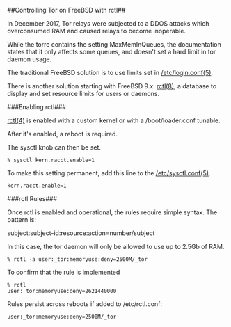 ##Controlling Tor on FreeBSD with rctl##

In December 2017, Tor relays were subjected to a DDOS attacks which overconsumed RAM and caused relays to become inoperable.

While the torrc contains the setting MaxMemInQueues, the documentation states that it only affects some queues, and doesn't set a hard limit in tor daemon usage.

The traditional FreeBSD solution is to use limits set in [/etc/login.conf(5)](https://www.freebsd.org/cgi/man.cgi?query=login.conf&apropos=0&sektion=5&manpath=FreeBSD+11.1-RELEASE+and+Ports&arch=default&format=html).

There is another solution starting with FreeBSD 9.x: [rctl(8)](https://www.freebsd.org/cgi/man.cgi?query=rctl&sektion=8), a database to display and set resource limits for users or daemons.

###Enabling rctl###

[rctl(4)](https://www.freebsd.org/cgi/man.cgi?query=rctl&sektion=4&apropos=0&manpath=FreeBSD+11.1-RELEASE+and+Ports) is enabled with a custom kernel or with a /boot/loader.conf tunable.

After it's enabled, a reboot is required.

The sysctl knob can then be set.
```
% sysctl kern.racct.enable=1
```
To make this setting permanent, add this line to the [/etc/sysctl.conf(5)](https://www.freebsd.org/cgi/man.cgi?query=sysctl.conf&apropos=0&sektion=5&manpath=FreeBSD+11.1-RELEASE+and+Ports&arch=default&format=html).
```
kern.racct.enable=1
```

###rctl Rules###

Once rctl is enabled and operational, the rules require simple syntax. The pattern is:

subject:subject-id:resource:action=number/subject

In this case, the tor daemon will only be allowed to use up to 2.5Gb of RAM.
```
% rctl -a user:_tor:memoryuse:deny=2500M/_tor
```

To confirm that the rule is implemented
```
% rctl
user:_tor:memoryuse:deny=2621440000
```

Rules persist across reboots if added to /etc/rctl.conf:

```
user:_tor:memoryuse:deny=2500M/_tor
```
